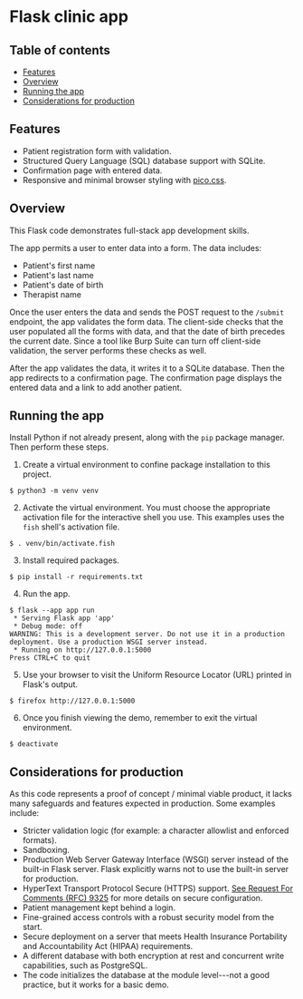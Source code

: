 # Flask clinic app

## Table of contents

<!-- mtoc-start -->

- [Features](#features)
- [Overview](#overview)
- [Running the app](#running-the-app)
- [Considerations for production](#considerations-for-production)

<!-- mtoc-end -->

## Features

- Patient registration form with validation.
- Structured Query Language (SQL) database support with SQLite.
- Confirmation page with entered data.
- Responsive and minimal browser styling with
  [pico.css](https://github.com/picocss/pico).

## Overview

This Flask code demonstrates full-stack app development skills.

The app permits a user to enter data into a form. The data includes:

- Patient's first name
- Patient's last name
- Patient's date of birth
- Therapist name

Once the user enters the data and sends the POST request to the
`/submit` endpoint, the app validates the form data. The client-side
checks that the user populated all the forms with data, and that the
date of birth precedes the current date. Since a tool like Burp Suite
can turn off client-side validation, the server performs these checks as
well.

After the app validates the data, it writes it to a SQLite database.
Then the app redirects to a confirmation page. The confirmation page
displays the entered data and a link to add another patient.

## Running the app

Install Python if not already present, along with the `pip` package
manager. Then perform these steps.

1. Create a virtual environment to confine package installation to
   this project.

```shell
$ python3 -m venv venv
```

2. Activate the virtual environment. You must choose the appropriate
   activation file for the interactive shell you use. This examples uses
   the `fish` shell's activation file.

```shell
$ . venv/bin/activate.fish
```

3. Install required packages.

```shell
$ pip install -r requirements.txt
```

4. Run the app.

```shell
$ flask --app app run
 * Serving Flask app 'app'
 * Debug mode: off
WARNING: This is a development server. Do not use it in a production deployment. Use a production WSGI server instead.
 * Running on http://127.0.0.1:5000
Press CTRL+C to quit

```

5. Use your browser to visit the Uniform Resource Locator (URL) printed
   in Flask's output.

```shell
$ firefox http://127.0.0.1:5000
```

6. Once you finish viewing the demo, remember to exit the virtual environment.

```shell
$ deactivate
```

## Considerations for production

As this code represents a proof of concept / minimal viable product,
it lacks many safeguards and features expected in production. Some
examples include:

- Stricter validation logic (for example: a character allowlist and
  enforced formats).
- Sandboxing.
- Production Web Server Gateway Interface (WSGI) server instead of the
  built-in Flask server. Flask explicitly warns not to use the built-in
  server for production.
- HyperText Transport Protocol Secure (HTTPS) support. [See Request For
  Comments (RFC) 9325](https://datatracker.ietf.org/doc/rfc9325) for more
  details on secure configuration.
- Patient management kept behind a login.
- Fine-grained access controls with a robust security model from the
  start.
- Secure deployment on a server that meets Health Insurance
  Portability and Accountability Act (HIPAA) requirements.
- A different database with both encryption at rest and concurrent write
  capabilities, such as PostgreSQL.
- The code initializes the database at the module level---not a good
  practice, but it works for a basic demo.
